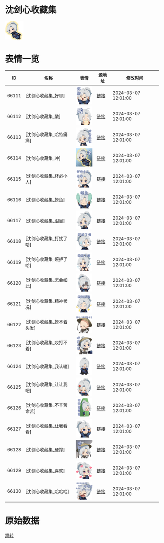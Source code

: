 # 沈剑心收藏集

<img src="./cover.png" height="60" alt="cover" />

# 表情一览

|ID|名称|表情|源地址|修改时间|
|----|----|----|----|----|
|66111|[沈剑心收藏集_好耶]|<img src="./pic/066111_%5B沈剑心收藏集_好耶%5D.png" height="60" alt="好耶"/>|[链接](https://i0.hdslb.com/bfs/garb/e7af200ca8f87d9908b78267fc01bc32a9e4bd04.png)|2024-03-07 12:01:00|
|66112|[沈剑心收藏集_酸]|<img src="./pic/066112_%5B沈剑心收藏集_酸%5D.png" height="60" alt="酸"/>|[链接](https://i0.hdslb.com/bfs/garb/b1a052b06b3c00820fffd1e4e7145e38f6c537c6.png)|2024-03-07 12:01:00|
|66113|[沈剑心收藏集_哈特痛痛]|<img src="./pic/066113_%5B沈剑心收藏集_哈特痛痛%5D.png" height="60" alt="哈特痛痛"/>|[链接](https://i0.hdslb.com/bfs/garb/aa48f724d7284eac7883d8c31a4c93d5052fdfe9.png)|2024-03-07 12:01:00|
|66114|[沈剑心收藏集_冲]|<img src="./pic/066114_%5B沈剑心收藏集_冲%5D.png" height="60" alt="冲"/>|[链接](https://i0.hdslb.com/bfs/garb/4e31e8c28935d5b8fffe76ba083508d063112e74.png)|2024-03-07 12:01:00|
|66115|[沈剑心收藏集_杯必小人]|<img src="./pic/066115_%5B沈剑心收藏集_杯必小人%5D.png" height="60" alt="杯必小人"/>|[链接](https://i0.hdslb.com/bfs/garb/7d60cbe8034f3f9798fb4ef9e46eaf79bfef1d9c.png)|2024-03-07 12:01:00|
|66116|[沈剑心收藏集_摸鱼]|<img src="./pic/066116_%5B沈剑心收藏集_摸鱼%5D.png" height="60" alt="摸鱼"/>|[链接](https://i0.hdslb.com/bfs/garb/2016fec02cf1291f27dfd5c9d0af76937d5fcd30.png)|2024-03-07 12:01:00|
|66117|[沈剑心收藏集_泪目]|<img src="./pic/066117_%5B沈剑心收藏集_泪目%5D.png" height="60" alt="泪目"/>|[链接](https://i0.hdslb.com/bfs/garb/4e0d725e7250712594e45edf166083fe5958f17a.png)|2024-03-07 12:01:00|
|66118|[沈剑心收藏集_打扰了哈]|<img src="./pic/066118_%5B沈剑心收藏集_打扰了哈%5D.png" height="60" alt="打扰了哈"/>|[链接](https://i0.hdslb.com/bfs/garb/9bdc9df04785d5642601344f7024b69595039400.png)|2024-03-07 12:01:00|
|66119|[沈剑心收藏集_婉拒了哈]|<img src="./pic/066119_%5B沈剑心收藏集_婉拒了哈%5D.png" height="60" alt="婉拒了哈"/>|[链接](https://i0.hdslb.com/bfs/garb/fdafb439b81d6c827de5f5bf5a730fff3a809877.png)|2024-03-07 12:01:00|
|66120|[沈剑心收藏集_怎会如此]|<img src="./pic/066120_%5B沈剑心收藏集_怎会如此%5D.png" height="60" alt="怎会如此"/>|[链接](https://i0.hdslb.com/bfs/garb/3fd4b8962ffa4a706ec9289f182a007a970ca801.png)|2024-03-07 12:01:00|
|66121|[沈剑心收藏集_精神状况]|<img src="./pic/066121_%5B沈剑心收藏集_精神状况%5D.png" height="60" alt="精神状况"/>|[链接](https://i0.hdslb.com/bfs/garb/518203551e4f897bad1a727771771aeb013ec3c3.png)|2024-03-07 12:01:00|
|66122|[沈剑心收藏集_摸不着头发]|<img src="./pic/066122_%5B沈剑心收藏集_摸不着头发%5D.png" height="60" alt="摸不着头发"/>|[链接](https://i0.hdslb.com/bfs/garb/993dd01df2bcb51d0c4904614d24e6ad97f249d9.png)|2024-03-07 12:01:00|
|66123|[沈剑心收藏集_哎打不着]|<img src="./pic/066123_%5B沈剑心收藏集_哎打不着%5D.png" height="60" alt="哎打不着"/>|[链接](https://i0.hdslb.com/bfs/garb/4b8646c00978d00bc72657c9f0ccab63b0c524e1.png)|2024-03-07 12:01:00|
|66124|[沈剑心收藏集_我认输]|<img src="./pic/066124_%5B沈剑心收藏集_我认输%5D.png" height="60" alt="我认输"/>|[链接](https://i0.hdslb.com/bfs/garb/62accb2517bb02cf60173744cd7dc2e11ca87e98.png)|2024-03-07 12:01:00|
|66125|[沈剑心收藏集_让让我吧]|<img src="./pic/066125_%5B沈剑心收藏集_让让我吧%5D.png" height="60" alt="让让我吧"/>|[链接](https://i0.hdslb.com/bfs/garb/91e9aff44dda27b8ff15205e4fe473edff4aff96.png)|2024-03-07 12:01:00|
|66126|[沈剑心收藏集_不辛苦命苦]|<img src="./pic/066126_%5B沈剑心收藏集_不辛苦命苦%5D.png" height="60" alt="不辛苦命苦"/>|[链接](https://i0.hdslb.com/bfs/garb/aa120662ccb5a66034164da2d8ab9d68cc79b10d.png)|2024-03-07 12:01:00|
|66127|[沈剑心收藏集_让我看看]|<img src="./pic/066127_%5B沈剑心收藏集_让我看看%5D.png" height="60" alt="让我看看"/>|[链接](https://i0.hdslb.com/bfs/garb/e979522c7bde53866aea78df8c490ff877da02a4.png)|2024-03-07 12:01:00|
|66128|[沈剑心收藏集_硬撑]|<img src="./pic/066128_%5B沈剑心收藏集_硬撑%5D.png" height="60" alt="硬撑"/>|[链接](https://i0.hdslb.com/bfs/garb/2a8a7b38fd4878552f36e885f2126f389e2a72a1.png)|2024-03-07 12:01:00|
|66129|[沈剑心收藏集_喜欢]|<img src="./pic/066129_%5B沈剑心收藏集_喜欢%5D.png" height="60" alt="喜欢"/>|[链接](https://i0.hdslb.com/bfs/garb/64540aeb15bf257133892333d7400ede6d22d8ad.png)|2024-03-07 12:01:00|
|66130|[沈剑心收藏集_哈哈哈]|<img src="./pic/066130_%5B沈剑心收藏集_哈哈哈%5D.png" height="60" alt="哈哈哈"/>|[链接](https://i0.hdslb.com/bfs/garb/1d1725fc5e53f2a9aafb799cfbdbcdd548a75078.png)|2024-03-07 12:01:00|

# 原始数据

[跳转](./raw.json)

